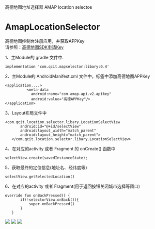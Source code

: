 高德地图地址选择器
AMAP location selectoe

# AmapLocationSelector
高德地图控制台注册应用，并获取APPKey<br>
请参照：<a href="https://developer.amap.com/api/android-sdk/guide/create-project/get-key">高德地图SDK申请Key</a>


1、主Module的 gradle 文件中.
```
implementation 'com.qcit.mapselector:libary:0.4'
```

2、主Module的 AndroidManifest.xml 文件中，<Application>标签中添加高德地图APPKey  
```
<application....>
          <meta-data
            android:name="com.amap.api.v2.apikey"
            android:value="高德APPKey"/>
</application>     
```
            
 3、Layout布局文件中
 ```
 <com.qcit.location.selector.libary.LocationSelectView
        android:id="@+id/selectView"
        android:layout_width="match_parent"
        android:layout_height="match_parent">
    </com.qcit.location.selector.libary.LocationSelectView>
```
 4、在对应的activity 或者 Fragment 的 onCreate() 函数中
 ```
 selectView.create(savedInstanceState);
 ```
 
 5、获取最终的定位信息(地址名、经纬度等)
 ```
 selectView.getSelectedLocation()
 ```
6、在对应的activity 或者 Fragment(用于返回按钮关闭城市选择等窗口)
 ```
 override fun onBackPressed() {
        if(!selectorView.onBack()){
            super.onBackPressed()
        }
    }
 ```

![](https://github.com/15563988825/AmapLocationSelector/blob/master/screenShot/device-2021-03-08-154929.png)
![](https://github.com/15563988825/AmapLocationSelector/blob/master/screenShot/device-2021-03-08-154949.png)
![](https://github.com/15563988825/AmapLocationSelector/blob/master/screenShot/device-2021-03-08-155018.png)
